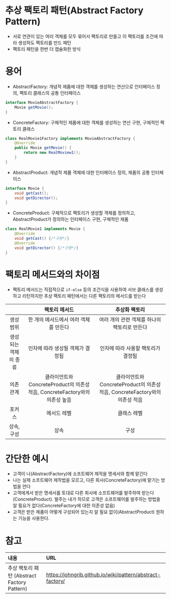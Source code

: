 
# 추상 팩토리 패턴(Abstract Factory Pattern)

- 서로 연관이 있는 여러 객체를 모두 묶어서 팩토리로 만들고 이 팩토리를 조건에 따라 생성하도 팩토리를 만드 패턴
- 팩토리 패턴을 한번 더 캡슐화한 방식

# 용어
-   AbstractFactory: 개념적 제품에 대한 객체를 생성하는 연산으로 인터페이스 정의, 팩토리 클래스의 공통 인터페이스
```java
interface MovieAbstractFactory {
	Movie getMovie();
}
```
-   ConcreteFactory: 구체적인 제품에 대한 객체를 생성하는 연산 구현, 구체적인 팩토리 클래스
```java
class RealMovie1Factory implements MovieAbstractFactory {
	@Override
	public Movie getMovie() {
		return new RealMoview1();
	}
}
```
-   AbstractProduct: 개념적 제품 객체에 대한 인터페이스 정의, 제품의 공통 인터페이스
```java
interface Movie {
	void getCast();
	void getDirector();
}
```
-   ConcreteProduct: 구체적으로 팩토리가 생성할 객체를 정의하고, AbstractProduct가 정의하는 인터페이스 구현, 구체적인 제품
```java
class RealMovie1 implements Movie {
	@Override
	void getCast() {/*구현*/}
	@Override
	void getDirector() {/*구현*/}
}
```


# 팩토리 메서드와의 차이점

- 팩토리 메서드는 직접적으로 `if-else` 등의 조건식을 사용하여 서브 클래스를 생성하고 리턴하지만 추상 팩토리 패턴에서는 다른 팩토리의 메서드를 받는다
 
|      |팩토리 메서드|추상화 팩토리|
|:---:|:---:|:---:|
|생성 범위|한 개의 메서드에서 여러 객체를 만든다|여러 개의 관련 객체를 하나의 팩토리로 만든다|
|생성되는 객체의 종류|인자에 따라 생성될 객체가 결정됨|인자에 따라 사용할 팩토리가 결정됨|
|의존관계|클라이언트와 ConcreteProduct의 의존성 적음, ConcreteFactory와의 의존성 높음|클라이언트와 ConcreteProduct의 의존성 적음, ConcreteFactory와의 의존성 적음|
|포커스|메서드 레벨|클래스 레벨|
|상속, 구성|상속|구성|

# 간단한 예시
- 고객이 나(AbstractFactory)에 소프트웨어 제작을 명세서와 함께 맡긴다
- 나는 실제 소프트웨어 제작법을 모르고, 다른 회사(ConcreteFactory)에 맡기는 방법을 안다
- 고객에게서 받은 명세서를 토대로 다른 회사에 소프트웨어를 발주하여 받는다(ConcreteProduct). 발주는 내가 하므로 고객은 소프트웨어를 발주하는 방법을 알 필요가 없다(ConcreteFactory에 대한 의존성 없음)
- 고객은 받은 제품이 어떻게 구성되어 있는지 알 필요 없이(AbstractProduct) 원하는 기능을 사용한다.

# 참고

|내용|URL|
|:---|:---|
|추상 팩토리 패턴 (Abstract Factory Pattern)|https://johngrib.github.io/wiki/pattern/abstract-factory/|